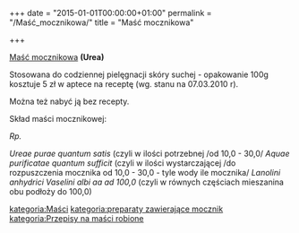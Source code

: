 +++
date = "2015-01-01T00:00:00+01:00"
permalink = "/Maść_mocznikowa/"
title = "Maść mocznikowa"

+++

[Maść mocznikowa](/atopedia/Maść_mocznikowa "wikilink") **(Urea)**

Stosowana do codziennej pielęgnacji skóry suchej - opakowanie 100g kosztuje 5 zł w aptece na receptę (wg. stanu na 07.03.2010 r).

Można też nabyć ją bez recepty.

Skład maści mocznikowej:

*Rp.*

*Ureae purae quantum satis* (czyli w ilości potrzebnej /od 10,0 - 30,0/
*Aquae purificatae quantum sufficit* (czyli w ilości wystarczającej /do rozpuszczenia mocznika od 10,0 - 30,0 - tyle wody ile mocznika/
*Lanolini anhydrici*
*Vaselini albi aa ad 100,0* (czyli w równych częściach mieszanina obu podłoży do 100,0)

[kategoria:Maści](/atopedia/kategoria:Maści "wikilink") [kategoria:preparaty zawierające mocznik](/atopedia/kategoria:preparaty_zawierające_mocznik "wikilink") [kategoria:Przepisy na maści robione](/atopedia/kategoria:Przepisy_na_maści_robione "wikilink")